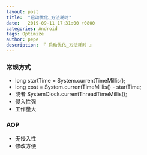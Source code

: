 ```yaml
---
layout: post
title:  "启动优化_方法耗时"
date:   2019-09-11 17:31:00 +0800
categories: Android
tags: Optimize
author: pepe
description: 『 启动优化_方法耗时 』
---
```


### **常规方式**

* long startTime = System.currentTimeMillis();
* long cost = System.currentTimeMillis() - startTime;
* 或者 SystemClock.currentThreadTimeMillis();
* 侵入性强
* 工作量大

### **AOP**

* 无侵入性
* 修改方便


























